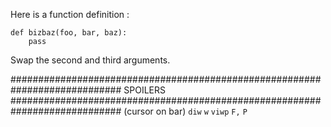 Here is a function definition :

```text
def bizbaz(foo, bar, baz):
    pass
```

Swap the second and third arguments.














############################################################################
SPOILERS
############################################################################
(cursor on bar)
`diw`
`w`
`viwp`
`F,`
`P`
